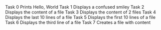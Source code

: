 Task 0 Prints Hello, World
Task 1 Displays a confused smiley
Task 2 Displays the content of a file
Task 3 Displays the content of 2 files
Task 4 Displays the last 10 lines of a file
Task 5 Displays the first 10 lines of a file
Task 6 Displays the third line of a file
Task 7 Creates a file with content
